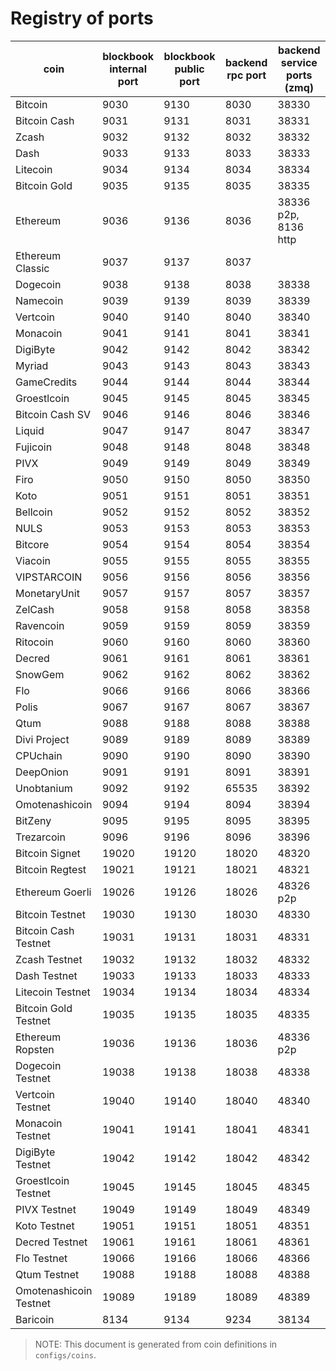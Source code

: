 # Registry of ports

| coin                   | blockbook internal port | blockbook public port | backend rpc port | backend service ports (zmq) |
|------------------------|-------------------------|-----------------------|------------------|-----------------------------|
| Bitcoin                | 9030                    | 9130                  | 8030             | 38330                       |
| Bitcoin Cash           | 9031                    | 9131                  | 8031             | 38331                       |
| Zcash                  | 9032                    | 9132                  | 8032             | 38332                       |
| Dash                   | 9033                    | 9133                  | 8033             | 38333                       |
| Litecoin               | 9034                    | 9134                  | 8034             | 38334                       |
| Bitcoin Gold           | 9035                    | 9135                  | 8035             | 38335                       |
| Ethereum               | 9036                    | 9136                  | 8036             | 38336 p2p, 8136 http        |
| Ethereum Classic       | 9037                    | 9137                  | 8037             |                             |
| Dogecoin               | 9038                    | 9138                  | 8038             | 38338                       |
| Namecoin               | 9039                    | 9139                  | 8039             | 38339                       |
| Vertcoin               | 9040                    | 9140                  | 8040             | 38340                       |
| Monacoin               | 9041                    | 9141                  | 8041             | 38341                       |
| DigiByte               | 9042                    | 9142                  | 8042             | 38342                       |
| Myriad                 | 9043                    | 9143                  | 8043             | 38343                       |
| GameCredits            | 9044                    | 9144                  | 8044             | 38344                       |
| Groestlcoin            | 9045                    | 9145                  | 8045             | 38345                       |
| Bitcoin Cash SV        | 9046                    | 9146                  | 8046             | 38346                       |
| Liquid                 | 9047                    | 9147                  | 8047             | 38347                       |
| Fujicoin               | 9048                    | 9148                  | 8048             | 38348                       |
| PIVX                   | 9049                    | 9149                  | 8049             | 38349                       |
| Firo                   | 9050                    | 9150                  | 8050             | 38350                       |
| Koto                   | 9051                    | 9151                  | 8051             | 38351                       |
| Bellcoin               | 9052                    | 9152                  | 8052             | 38352                       |
| NULS                   | 9053                    | 9153                  | 8053             | 38353                       |
| Bitcore                | 9054                    | 9154                  | 8054             | 38354                       |
| Viacoin                | 9055                    | 9155                  | 8055             | 38355                       |
| VIPSTARCOIN            | 9056                    | 9156                  | 8056             | 38356                       |
| MonetaryUnit           | 9057                    | 9157                  | 8057             | 38357                       |
| ZelCash                | 9058                    | 9158                  | 8058             | 38358                       |
| Ravencoin              | 9059                    | 9159                  | 8059             | 38359                       |
| Ritocoin               | 9060                    | 9160                  | 8060             | 38360                       |
| Decred                 | 9061                    | 9161                  | 8061             | 38361                       |
| SnowGem                | 9062                    | 9162                  | 8062             | 38362                       |
| Flo                    | 9066                    | 9166                  | 8066             | 38366                       |
| Polis                  | 9067                    | 9167                  | 8067             | 38367                       |
| Qtum                   | 9088                    | 9188                  | 8088             | 38388                       |
| Divi Project           | 9089                    | 9189                  | 8089             | 38389                       |
| CPUchain               | 9090                    | 9190                  | 8090             | 38390                       |
| DeepOnion              | 9091                    | 9191                  | 8091             | 38391                       |
| Unobtanium             | 9092                    | 9192                  | 65535            | 38392                       |
| Omotenashicoin         | 9094                    | 9194                  | 8094             | 38394                       |
| BitZeny                | 9095                    | 9195                  | 8095             | 38395                       |
| Trezarcoin             | 9096                    | 9196                  | 8096             | 38396                       |
| Bitcoin Signet         | 19020                   | 19120                 | 18020            | 48320                       |
| Bitcoin Regtest        | 19021                   | 19121                 | 18021            | 48321                       |
| Ethereum Goerli        | 19026                   | 19126                 | 18026            | 48326 p2p                   |
| Bitcoin Testnet        | 19030                   | 19130                 | 18030            | 48330                       |
| Bitcoin Cash Testnet   | 19031                   | 19131                 | 18031            | 48331                       |
| Zcash Testnet          | 19032                   | 19132                 | 18032            | 48332                       |
| Dash Testnet           | 19033                   | 19133                 | 18033            | 48333                       |
| Litecoin Testnet       | 19034                   | 19134                 | 18034            | 48334                       |
| Bitcoin Gold Testnet   | 19035                   | 19135                 | 18035            | 48335                       |
| Ethereum Ropsten       | 19036                   | 19136                 | 18036            | 48336 p2p                   |
| Dogecoin Testnet       | 19038                   | 19138                 | 18038            | 48338                                  
| Vertcoin Testnet       | 19040                   | 19140                 | 18040            | 48340                       |
| Monacoin Testnet       | 19041                   | 19141                 | 18041            | 48341                       |
| DigiByte Testnet       | 19042                   | 19142                 | 18042            | 48342                       |
| Groestlcoin Testnet    | 19045                   | 19145                 | 18045            | 48345                       |
| PIVX Testnet           | 19049                   | 19149                 | 18049            | 48349                       |
| Koto Testnet           | 19051                   | 19151                 | 18051            | 48351                       |
| Decred Testnet         | 19061                   | 19161                 | 18061            | 48361                       |
| Flo Testnet            | 19066                   | 19166                 | 18066            | 48366                       |
| Qtum Testnet           | 19088                   | 19188                 | 18088            | 48388                       |
| Omotenashicoin Testnet | 19089                   | 19189                 | 18089            | 48389                       |
  Baricoin               | 8134                    | 9134                  | 9234             | 38134                       |

> NOTE: This document is generated from coin definitions in `configs/coins`.
